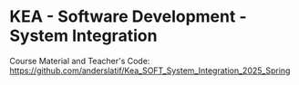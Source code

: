 # KEA - Software Development - System Integration

Course Material and Teacher's Code: https://github.com/anderslatif/Kea_SOFT_System_Integration_2025_Spring
